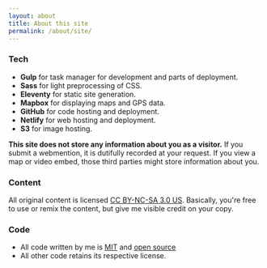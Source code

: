 ```yaml
---
layout: about
title: About this site
permalink: /about/site/
---
```


### Tech

* **Gulp** for task manager for development and parts of deployment.
* **Sass** for light preprocessing of CSS.
* **Eleventy** for static site generation.
* **Mapbox** for displaying maps and GPS data.
* **GitHub** for code hosting and deployment.
* **Netlify** for web hosting and deployment.
* **S3** for image hosting.

**This site does not store any information about you as a visitor.** If you submit a webmention, it is dutifully recorded at your request. If you view a map or video embed, those third parties might store information about you.

### Content

All original content is licensed [CC BY-NC-SA 3.0 US](https://creativecommons.org/licenses/by-nc-sa/3.0/us/). Basically, you're free to use or remix the content, but give me visible credit on your copy.

### Code

* All code written by me is [MIT](https://github.com/rupl/chrisruppel.com/blob/master/LICENSE.md) and [open source](https://github.com/rupl/chrisruppel.com/)
* All other code retains its respective license.
